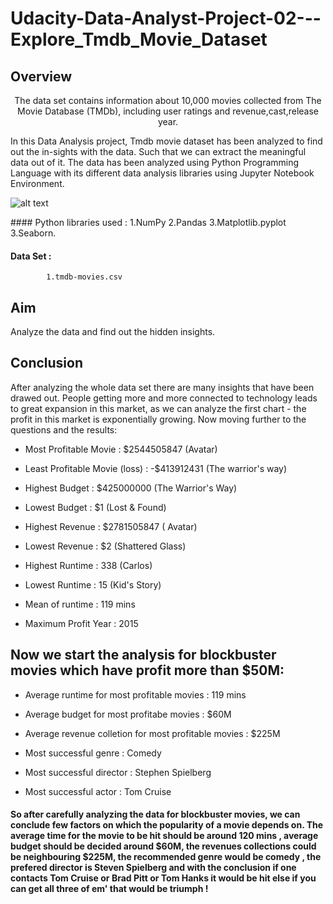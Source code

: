# Udacity-Data-Analyst-Project-02---Explore_Tmdb_Movie_Dataset

## Overview
<p align = center>
The data set contains information about 10,000 movies collected from The Movie Database (TMDb), including user ratings and revenue,cast,release year.

In this Data Analysis project, Tmdb movie dataset has been analyzed to find out the in-sights with the data. Such that we can extract the meaningful data out of it. The data has been analyzed using Python Programming Language with its different data analysis libraries using Jupyter Notebook Environment.

![alt text](https://raw.githubusercontent.com/niladrihere/Udacity-Data-Analyst-Project-02---Explore_Tmdb_Movie_Dataset/master/tmdb.jpeg)
</p>
#### Python libraries used : 
            1.NumPy 
            2.Pandas
            3.Matplotlib.pyplot
            3.Seaborn.

#### Data Set : 
            1.tmdb-movies.csv

## Aim
Analyze the data and find out the hidden insights. 


## Conclusion
After analyzing the whole data set there are many insights that have been drawed out. People getting more and more connected to technology leads to great expansion in this market, as we can analyze the first chart - the profit in this market is exponentially growing. Now moving further to the questions and the results:

- Most Profitable Movie : $2544505847 (Avatar)

- Least Profitable Movie (loss) : -$413912431 (The warrior's way)

- Highest Budget : $425000000 (The Warrior's Way)

- Lowest Budget : $1 (Lost & Found)

- Highest Revenue : $2781505847 ( Avatar)

- Lowest Revenue : $2 (Shattered Glass)

- Highest Runtime : 338 (Carlos)

- Lowest Runtime : 15 (Kid's Story)

- Mean of runtime : 119 mins

- Maximum Profit Year : 2015

## Now we start the analysis for blockbuster movies which have profit more than $50M:

- Average runtime for most profitable movies : 119 mins

- Average budget for most profitabe movies : $60M

- Average revenue colletion for most profitable movies : $225M

- Most successful genre : Comedy

- Most successful director : Stephen Spielberg

- Most successful actor : Tom Cruise

#### So after carefully analyzing the data for blockbuster movies, we can conclude few factors on which the popularity of a movie depends on. The average time for the movie to be hit should be around 120 mins , average budget should be decided around $60M, the revenues collections could be neighbouring $225M, the recommended genre would be comedy , the prefered director is Steven Spielberg and with the conclusion if one contacts Tom Cruise or Brad Pitt or Tom Hanks it would be hit else if you can get all three of em' that would be triumph !

